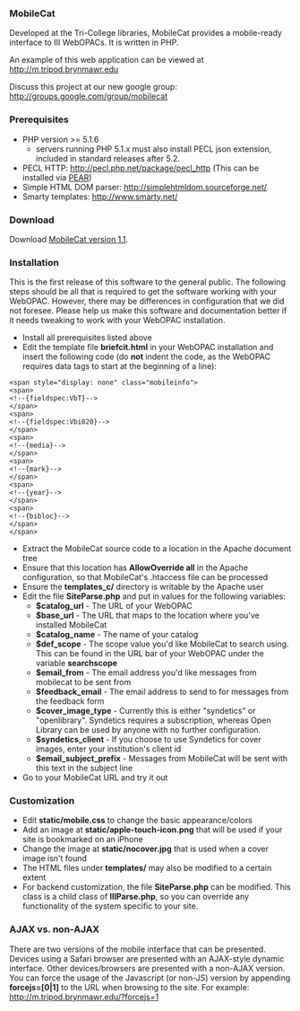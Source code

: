 ### MobileCat ###
Developed at the Tri-College libraries, MobileCat provides a mobile-ready interface to III WebOPACs. It is written in PHP.

An example of this web application can be viewed at http://m.tripod.brynmawr.edu

Discuss this project at our new google group: http://groups.google.com/group/mobilecat

### Prerequisites ###

  * PHP version >= 5.1.6
    * servers running PHP 5.1.x must also install PECL json extension, included in standard releases after 5.2.
  * PECL HTTP: http://pecl.php.net/package/pecl_http (This can be installed via [PEAR](http://pear.php.net/))
  * Simple HTML DOM parser: http://simplehtmldom.sourceforge.net/
  * Smarty templates: http://www.smarty.net/

### Download ###
Download [MobileCat version 1.1](http://code.google.com/p/mobilecat/downloads/detail?name=mobilecat-1.1.tar.gz).

### Installation ###
This is the first release of this software to the general public. The following steps should be all that is required to get the software working with your WebOPAC. However, there may be differences in configuration that we did not foresee. Please help us make this software and documentation better if it needs tweaking to work with your WebOPAC installation.

  * Install all prerequisites listed above
  * Edit the template file **briefcit.html** in your WebOPAC installation and insert the following code (do **not** indent the code, as the WebOPAC requires data tags to start at the beginning of a line):

```
<span style="display: none" class="mobileinfo">
<span>
<!--{fieldspec:VbT}-->
</span>
<span>
<!--{fieldspec:Vbi020}-->
</span>
<span>
<!--{media}-->
</span>
<span>
<!--{mark}-->
</span>
<span>
<!--{year}-->
</span>
<span>
<!--{bibloc}-->
</span>
</span>
```

  * Extract the MobileCat source code to a location in the Apache document tree
  * Ensure that this location has **AllowOverride all** in the Apache configuration, so that MobileCat's .htaccess file can be processed
  * Ensure the **templates\_c/** directory is writable by the Apache user
  * Edit the file **SiteParse.php** and put in values for the following variables:
    * **$catalog\_url** - The URL of your WebOPAC
    * **$base\_url** - The URL that maps to the location where you've installed MobileCat
    * **$catalog\_name** - The name of your catalog
    * **$def\_scope** - The scope value you'd like MobileCat to search using. This can be found in the URL bar of your WebOPAC under the variable **searchscope**
    * **$email\_from** - The email address you'd like messages from mobilecat to be sent from
    * **$feedback\_email** - The email address to send to for messages from the feedback form
    * **$cover\_image\_type** - Currently this is either "syndetics" or "openlibrary". Syndetics requires a subscription, whereas Open Library can be used by anyone with no further configuration.
    * **$syndetics\_client** - If you choose to use Syndetics for cover images, enter your institution's client id
    * **$email\_subject\_prefix** - Messages from MobileCat will be sent with this text in the subject line
  * Go to your MobileCat URL and try it out

### Customization ###
  * Edit **static/mobile.css** to change the basic appearance/colors
  * Add an image at **static/apple-touch-icon.png** that will be used if your site is bookmarked on an iPhone
  * Change the image at **static/nocover.jpg** that is used when a cover image isn't found
  * The HTML files under **templates/** may also be modified to a certain extent
  * For backend customization, the file **SiteParse.php** can be modified. This class is a child class of **IIIParse.php**, so you can override any functionality of the system specific to your site.


### AJAX vs. non-AJAX ###
There are two versions of the mobile interface that can be presented. Devices using a Safari browser are presented with an AJAX-style dynamic interface. Other devices/browsers are presented with a non-AJAX version. You can force the usage of the Javascript (or non-JS) version by appending **forcejs=[0|1]** to the URL when browsing to the site. For example: http://m.tripod.brynmawr.edu/?forcejs=1